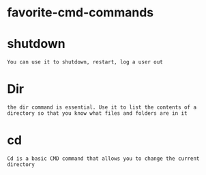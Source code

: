 # favorite-cmd-commands

# shutdown
`You can use it to shutdown, restart, log a user out`
# Dir
`the dir command is essential. Use it to list the contents of a directory so that you know what files and folders are in it`
# cd
`Cd is a basic CMD command that allows you to change the current directory`
